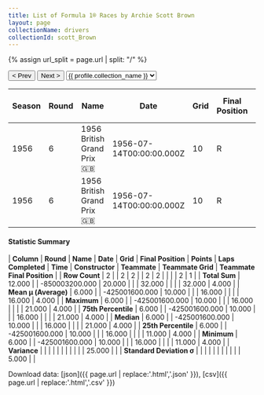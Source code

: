 ```yaml
---
title: List of Formula 1® Races by Archie Scott Brown
layout: page
collectionName: drivers
collectionId: scott_Brown
---
```


{% assign url_split = page.url | split: "/" %}
<div id="collection-navigation">
<button onclick="selector.options[selector.selectedIndex-1].value && (window.location = selector.options[selector.selectedIndex-1].value);">&lt; Prev</button>
<button onclick="selector.options[selector.selectedIndex+1].value && (window.location = selector.options[selector.selectedIndex+1].value);">Next &gt;</button>
<select id="selector" onchange="this.options[this.selectedIndex].value && (window.location = this.options[this.selectedIndex].value);">
  {% for collectionId in site.data[page.collectionName].refs %}
    {% if collectionId == page.collectionId %}
      {% assign selected = "selected" %}
    {% else %}
      {% assign selected = "" %}
    {% endif %}
    {% assign profile = site.data[page.collectionName][collectionId].profile %}
    <option value="/f1/{{ page.collectionName }}/{{ collectionId }}/{{ url_split[4] }}" {{ selected }}>{{ profile.collection_name }}</option>
  {% endfor %}
</select>
</div>

| Season | Round | Name | Date | Grid | Final Position | Points | Laps Completed | Time | Constructor | Teammate | Teammate Grid | Teammate Final Position |
|--|--|--|--|--|--|--|--|--|--|--|--|--|
| 1956 | 6 | 1956 British Grand Prix 🇬🇧 | 1956-07-14T00:00:00.000Z | 10 | R | 0.0 | 16 |   | Connaught 🇬🇧 | [Jack Fairman 🇬🇧](/f1/drivers/fairman) | 21 | 4 |
| 1956 | 6 | 1956 British Grand Prix 🇬🇧 | 1956-07-14T00:00:00.000Z | 10 | R | 0.0 | 16 |   | Connaught 🇬🇧 | [Desmond Titterington 🇬🇧](/f1/drivers/titterington) | 11 | R |

#### Statistic Summary

| **Column** | **Round** | **Name** | **Date** | **Grid** | **Final Position** | **Points** | **Laps Completed** | **Time** | **Constructor** | **Teammate** | **Teammate Grid** | **Teammate Final Position** |
| **Row Count** | 2 |  | 2 | 2 |  | 2 | 2 |  |  |  | 2 | 1 |
| **Total Sum** | 12.000 |  | -850003200.000 | 20.000 |  |  | 32.000 |  |  |  | 32.000 | 4.000 |
| **Mean μ (Average)** | 6.000 |  | -425001600.000 | 10.000 |  |  | 16.000 |  |  |  | 16.000 | 4.000 |
| **Maximum** | 6.000 |  | -425001600.000 | 10.000 |  |  | 16.000 |  |  |  | 21.000 | 4.000 |
| **75th Percentile** | 6.000 |  | -425001600.000 | 10.000 |  |  | 16.000 |  |  |  | 21.000 | 4.000 |
| **Median** | 6.000 |  | -425001600.000 | 10.000 |  |  | 16.000 |  |  |  | 21.000 | 4.000 |
| **25th Percentile** | 6.000 |  | -425001600.000 | 10.000 |  |  | 16.000 |  |  |  | 11.000 | 4.000 |
| **Minimum** | 6.000 |  | -425001600.000 | 10.000 |  |  | 16.000 |  |  |  | 11.000 | 4.000 |
| **Variance** |  |  |  |  |  |  |  |  |  |  | 25.000 |  |
| **Standard Deviation σ** |  |  |  |  |  |  |  |  |  |  | 5.000 |  |

Download data: [json]({{ page.url | replace:'.html','.json' }}), [csv]({{ page.url | replace:'.html','.csv' }})
